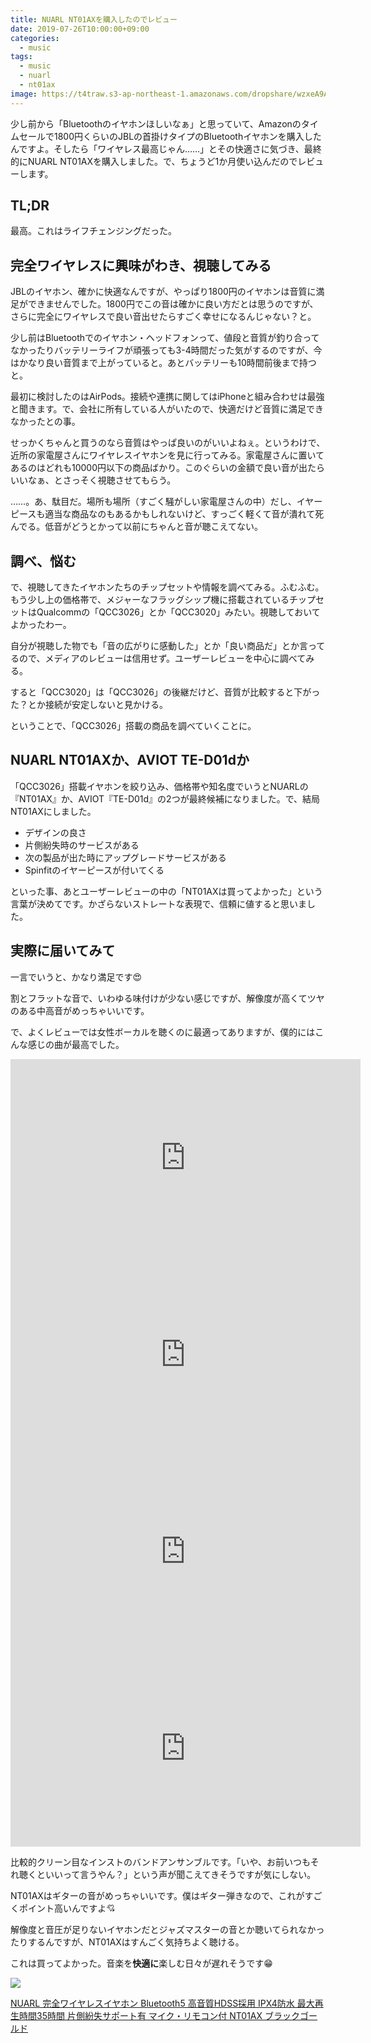 ```yaml
---
title: NUARL NT01AXを購入したのでレビュー
date: 2019-07-26T10:00:00+09:00
categories:
  - music
tags:
  - music
  - nuarl
  - nt01ax
image: https://t4traw.s3-ap-northeast-1.amazonaws.com/dropshare/wzxeA9ATDqIDDi3cbxxNW2h3uCItJHii.jpg
---
```

少し前から「Bluetoothのイヤホンほしいなぁ」と思っていて、Amazonのタイムセールで1800円くらいのJBLの首掛けタイプのBluetoothイヤホンを購入したんですよ。そしたら「ワイヤレス最高じゃん……」とその快適さに気づき、最終的にNUARL NT01AXを購入しました。で、ちょうど1か月使い込んだのでレビューします。

<!--more-->

## TL;DR

最高。これはライフチェンジングだった。

## 完全ワイヤレスに興味がわき、視聴してみる

JBLのイヤホン、確かに快適なんですが、やっぱり1800円のイヤホンは音質に満足ができませんでした。1800円でこの音は確かに良い方だとは思うのですが、さらに完全にワイヤレスで良い音出せたらすごく幸せになるんじゃない？と。

少し前はBluetoothでのイヤホン・ヘッドフォンって、値段と音質が釣り合ってなかったりバッテリーライフが頑張っても3-4時間だった気がするのですが、今はかなり良い音質まで上がっていると。あとバッテリーも10時間前後まで持つと。

最初に検討したのはAirPods。接続や連携に関してはiPhoneと組み合わせは最強と聞きます。で、会社に所有している人がいたので、快適だけど音質に満足できなかったとの事。

せっかくちゃんと買うのなら音質はやっぱ良いのがいいよねぇ。というわけで、近所の家電屋さんにワイヤレスイヤホンを見に行ってみる。家電屋さんに置いてあるのはどれも10000円以下の商品ばかり。このぐらいの金額で良い音が出たらいいなぁ、とさっそく視聴させてもらう。

……。あ、駄目だ。場所も場所（すごく騒がしい家電屋さんの中）だし、イヤーピースも適当な商品なのもあるかもしれないけど、すっごく軽くて音が潰れて死んでる。低音がどうとかって以前にちゃんと音が聴こえてない。

## 調べ、悩む

で、視聴してきたイヤホンたちのチップセットや情報を調べてみる。ふむふむ。もう少し上の価格帯で、メジャーなフラッグシップ機に搭載されているチップセットはQualcommの「QCC3026」とか「QCC3020」みたい。視聴しておいてよかったわー。

自分が視聴した物でも「音の広がりに感動した」とか「良い商品だ」とか言ってるので、メディアのレビューは信用せず。ユーザーレビューを中心に調べてみる。

すると「QCC3020」は「QCC3026」の後継だけど、音質が比較すると下がった？とか接続が安定しないと見かける。

ということで、「QCC3026」搭載の商品を調べていくことに。

## NUARL NT01AXか、AVIOT TE-D01dか

「QCC3026」搭載イヤホンを絞り込み、価格帯や知名度でいうとNUARLの『NT01AX』か、AVIOT『TE-D01d』の2つが最終候補になりました。で、結局NT01AXにしました。

- デザインの良さ
- 片側紛失時のサービスがある
- 次の製品が出た時にアップグレードサービスがある
- Spinfitのイヤーピースが付いてくる

といった事、あとユーザーレビューの中の「NT01AXは買ってよかった」という言葉が決めてです。かざらないストレートな表現で、信頼に値すると思いました。

##  実際に届いてみて

一言でいうと、かなり満足です😍

割とフラットな音で、いわゆる味付けが少ない感じですが、解像度が高くてツヤのある中高音がめっちゃいいです。

で、よくレビューでは女性ボーカルを聴くのに最適ってありますが、僕的にはこんな感じの曲が最高でした。

<iframe width="560" height="315" src="https://www.youtube.com/embed/TR_GMdQZzsg" frameborder="0" allow="accelerometer; autoplay; encrypted-media; gyroscope; picture-in-picture" allowfullscreen></iframe>

<iframe width="560" height="315" src="https://www.youtube.com/embed/r7G8Ag9JmFE" frameborder="0" allow="accelerometer; autoplay; encrypted-media; gyroscope; picture-in-picture" allowfullscreen></iframe>

<iframe width="560" height="315" src="https://www.youtube.com/embed/PhS-t7wQ4QQ" frameborder="0" allow="accelerometer; autoplay; encrypted-media; gyroscope; picture-in-picture" allowfullscreen></iframe>

<iframe width="560" height="315" src="https://www.youtube.com/embed/JhEH_jbA6oA" frameborder="0" allow="accelerometer; autoplay; encrypted-media; gyroscope; picture-in-picture" allowfullscreen></iframe>

比較的クリーン目なインストのバンドアンサンブルです。「いや、お前いつもそれ聴くといいって言うやん？」という声が聞こえてきそうですが気にしない。

NT01AXはギターの音がめっちゃいいです。僕はギター弾きなので、これがすごくポイント高いんですよ💘

解像度と音圧が足りないイヤホンだとジャズマスターの音とか聴いてられなかったりするんですが、NT01AXはすんごく気持ちよく聴ける。

これは買ってよかった。音楽を**快適に**楽しむ日々が遅れそうです😁

<div class="amazfy">
<a href="https://www.amazon.co.jp/dp/B07KVRJBVG?tag=t4traw-22">
<img src="https://ws-fe.amazon-adsystem.com/widgets/q?_encoding=UTF8&ASIN=B07KVRJBVG&Format=_SL250_&ID=AsinImage&MarketPlace=JP&ServiceVersion=20070822&WS=1&tag=t4traw-22&language=ja_JP">
<p>NUARL 完全ワイヤレスイヤホン Bluetooth5 高音質HDSS採用 IPX4防水 最大再生時間35時間 片側紛失サポート有 マイク・リモコン付 NT01AX ブラックゴールド</p>
</a>
</div>